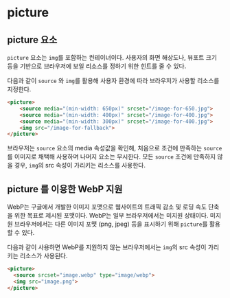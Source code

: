 <!--meta
title: picture 요소
description: picture 요소에 대해 정리한 글
keywords: HTML, HTML picture, WebP
-->

# picture

## picture 요소

`picture` 요소는 `img`를 포함하는 컨테이너이다. 사용자의 화면 해상도나, 뷰포트 크기 등을 기반으로 브라우저에 보일 리소스를 정하기 위한 힌트를 줄 수 있다.

다음과 같이 `source` 와 `img`를 활용해 사용자 환경에 따라 브라우저가 사용할 리소스를 지정한다.

```html
<picture>
    <source media="(min-width: 650px)" srcset="/image-for-650.jpg">
    <source media="(min-width: 400px)" srcset="/image-for-400.jpg">
    <source media="(min-width: 300px)" srcset="/image-for-400.jpg">
    <img src="/image-for-fallback">
</picture>
```

브라우저는 `source` 요소의 media 속성값을 확인해, 처음으로 조건에 만족하는 `source`를 이미지로 채택해 사용하며 나머지 요소는 무시한다.
모든 `source` 조건에 만족하지 않을 경우, `img`의 src 속성이 가리키는 리소스를 사용한다.

## picture 를 이용한 WebP 지원

WebP는 구글에서 개발한 이미지 포맷으로 웹사이트의 트래픽 감소 및 로딩 속도 단축을 위한 목표로 제시된 포맷이다.
WebP는 일부 브라우저에서는 미지원 상태이다. 미지원 브라우저에서는 다른 이미지 포맷 (png, jpeg) 등을 표시하기 위해 `picture`를 활용할 수 있다.

다음과 같이 사용하면 WebP를 지원하지 않는 브라우저에서는 `img`의 src 속성이 가리키는 리소스가 사용된다.

```html
<picture>
  <source srcset="image.webp" type="image/webp">
  <img src="image.png">
</picture>
```




